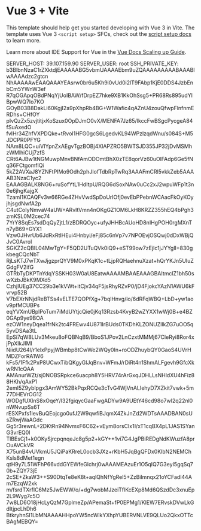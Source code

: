 # Vue 3 + Vite

This template should help get you started developing with Vue 3 in Vite. The template uses Vue 3 `<script setup>` SFCs, check out the [script setup docs](https://v3.vuejs.org/api/sfc-script-setup.html#sfc-script-setup) to learn more.

Learn more about IDE Support for Vue in the [Vue Docs Scaling up Guide](https://vuejs.org/guide/scaling-up/tooling.html#ide-support).

SERVER_HOST: 39.107.159.90
SERVER_USER: root
SSH_PRIVATE_KEY: b3BlbnNzaC1rZXktdjEAAAAABG5vbmUAAAAEbm9uZQAAAAAAAAABAAABlwAAAAdzc2gtcn
NhAAAAAwEAAQAAAYEAsrw0br6u5Kh9i0vUd0i2lT9FAbp1KjE0DDS4JzbEnbCm5YWnW3ef
R7qOGApqOBdPNqYjUoIBAW/fDrpEZ7hke9XB1KkOhSsg5+PR68Rs895udYIBpwWQ7Io7KO
GOyB03B8DakLi60KgjI2a9pXhpRb4BG+W1Wafic4qAZnU4zouQfwpFlnfnmERDhs+CHfOY
pIvQzZx5zvjtitjxKoSzux0OpDJmO0vX/MENFA7Jz65/IkccFwBSgcPycgeA84fSuAxedO
fvIHr34ZhfVXPDQke+tRvol1HFG0gcS6LgedvKL94WPzlzqdWnu/s084S+M5JDCPR0PFYG
NAm8LQC+uiVIYpnZxAEgvTgzBOBj4XlAPZRO5BWTSJD355JP32jDvMSMhzWMlhiCUj7zfS
CRt6AJBw1tNGMuwpMnvBNfAmODOmtBhX0zTE8qorVz60uOlFAdp6Ge5fNq36FCtgomflQi
5kZ2AVXaJ8YZNFtPIMo9Odh2phJIofTdbRpTwRq3AAAFmCRl5vkkZeb5AAAAB3NzaC1yc2
EAAAGBALK8NG6+ruSofYtL1HdItpU/RQG6dSoxNAw0uCc2xJ2wpuWFp1t3n0e6jhgKajgX
TzamI1KCAQFv3w66RGe4ZHvVwdSpDoUrIOfj0evEbPPebnWCAacFkOyKOyjhjsgdNwfA2p
C4utCoIyNmvaV4aUW+ARvltVmn4nOKgGZ1OM6LkH8KRZZ355hEQ4bPgh3zmKSL0M2cec74
7YrY8SqEs7sdDqQyZjtL1/zBDRQOyc+ufyJHHBcAUoHD8nIHgPOH0rgMXnTn7yB69+GYX1
Vzw0JHvrUb6JdRxRtIHEui4Hnbyi/eFj85c6nVp7v7NPOEvjOSQwj0dDxWBjQJvC0Avrol
SGKZ2cQBIL04MwTgY+F5QD2UTuQVk0iQ9+eST99ow7zEjIc1jJYYglI+830gkbegCQcNbT
RjLsKTJ7wTXwJjgzprQYV9M0xPKqK1c+tLjpRQHaehnuXzat+hQrYKJn5UIuZGdgFV2ifG
GTRbTyDKPTnYdqYSSKH03W0aU8EatwAAAAMBAAEAAAGBAItmclZ1bh50swXzbJBkK9MXd5
CzhjIUEg37CC29b3e1kVWt+itCjv34qF5jsRhyRZvP0/jD4FjokcYAzN1AWU6kFvrvp52B
V7bEXrNNjdReBTSs4vELTE7QOPfXg+7bqlHnvg/lo/6dRFqWBQ+LbD+yw1aov9pfMCUBPs
eqYVXmUBplPoTum7iMdUYtjcQie0jKq13Rzsb4KvyB2wZYXX1wWj0B+e4BZ0GAp9ye9BOA
ezOW1neyDqea1frNk2tc4FREwv4U871IrBUds0TKDhKLZONUZIlkZG7uOO5q5yvDSAa3tL
EpSi7qW8LUv3Mkeu8oFQBNqB9/BboS1JPov2LnCzxtMMMj67CleRyi8Ror4xjPpXlkJIMI
NiidU264l/r1elxPpyjWBmbp8tCwWe2WQy0In+roODZhuybQY0GaoS4UVrHMDZForRA1W6
kFs5/1Ffk2PxP8UCwxTibQKgyGlJqBnv+WFmJ/rDiRt4n1ShmALFgevh9GfcXkwRN1cQAA
AMAnurWZt/sj0NOBSRpkce6uacph8Y5HRV74rArGxqJDHLLsNHldXU4hFiz88HKh/qAxP1
2emI5Z9ybIpgx3AmWY52BkPqxRCQe3cTvG4WjVnALIehyD7XZkit7vwk+5m77DHEVrOG12
WODgfUXlnS8xOqeY/l32fgiqycGaaFwgADYw9A9UEtY46cd98o7wI2q22nl0nWNvupSs6T
rESXPxfs1IevBuQEojcgo0ufJ2W9qwfiBJqmX4ZkJnZd2WDTsAAADBAN0sUsZRwjWaAGdc
Gg5r3rewnL+2DKtRn94NvmxF6C62+vEym8orsCIx1I/xT1cqBX4pL1JAS1SYanG3vrEQ0l
TlBEsCj1+k0OKySjrcpqnqeJc8g5p2+kGY++1vi7G4JgPBiREDgNdKWuzfA8prOuAVCkVR
X75unB4vUVkmU5JQiPaKRreL0ocb3JXz+rKbH5JqBgQFDx0KlbN2NEMChKsls8dMet1egn
qtH9y7L51WFhP66vddGYEWfeGlchrj0wAAAMEAzuEr1O5qIQ7G3eyI5gqSq70b+ZQY73jE
2cSE+ZkaW3++S90DtqTe8eK8t+aqlQhNfYgRel5+ZzBilmnqx21oYCFadl44Am7EzqW2xk
m/fsrdTXrfIC6Mz5JwEWW/o/+dg7wobMJzeiTflKcEXp8Md6QSzdDc3xnuEp2L9Wyg7c5O
7w8LD6O18jHcLyQzM7GplmeZp/APemaSt+fP0EPMg1/KlEW7ERvskDVwLkGdItjpcLhDh6
BtkryhnSI1LbMNAAAAHHpoYW5ncWlkYXhpYUBERVNLVE9QLUo2QkxOTTcBAgMEBQY=
